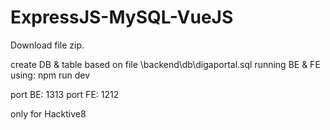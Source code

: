 # ExpressJS-MySQL-VueJS

Download file zip.

create DB & table based on file \backend\db\digaportal.sql
running BE & FE using: npm run dev

port BE: 1313
port FE: 1212

only for Hacktive8
